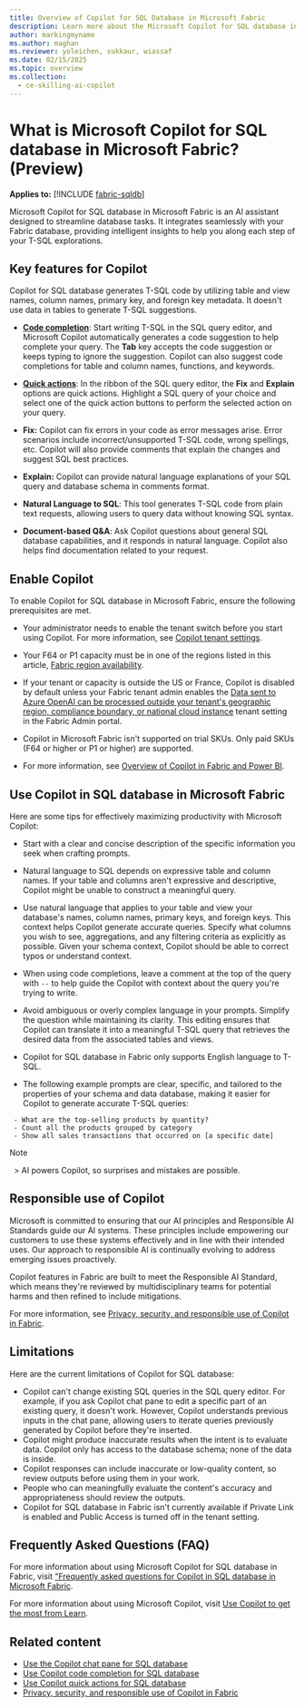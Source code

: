 ```yaml
---
title: Overview of Copilot for SQL Database in Microsoft Fabric
description: Learn more about the Microsoft Copilot for SQL database in Microsoft Fabric, an AI assistant designed to streamline your database tasks.
author: markingmyname
ms.author: maghan
ms.reviewer: yoleichen, sukkaur, wiassaf
ms.date: 02/15/2025
ms.topic: overview
ms.collection:
  - ce-skilling-ai-copilot
---
```


# What is Microsoft Copilot for SQL database in Microsoft Fabric? (Preview)

**Applies to:** [!INCLUDE [fabric-sqldb](../includes/applies-to-version/fabric-sqldb.md)]

Microsoft Copilot for SQL database in Microsoft Fabric is an AI assistant designed to streamline database tasks. It integrates seamlessly with your Fabric database, providing intelligent insights to help you along each step of your T-SQL explorations.

## Key features for Copilot

Copilot for SQL database generates T-SQL code by utilizing table and view names, column names, primary key, and foreign key metadata. It doesn't use data in tables to generate T-SQL suggestions.

- [**Code completion**](copilot-code-completion.md): Start writing T-SQL in the SQL query editor, and Microsoft Copilot automatically generates a code suggestion to help complete your query. The **Tab** key accepts the code suggestion or keeps typing to ignore the suggestion. Copilot can also suggest code completions for table and column names, functions, and keywords.

- **[Quick actions](copilot-quick-actions.md)**: In the ribbon of the SQL query editor, the **Fix** and **Explain** options are quick actions. Highlight a SQL query of your choice and select one of the quick action buttons to perform the selected action on your query.

- **Fix:** Copilot can fix errors in your code as error messages arise. Error scenarios include incorrect/unsupported T-SQL code, wrong spellings, etc. Copilot will also provide comments that explain the changes and suggest SQL best practices.

- **Explain:** Copilot can provide natural language explanations of your SQL query and database schema in comments format.

- **Natural Language to SQL**: This tool generates T-SQL code from plain text requests, allowing users to query data without knowing SQL syntax.

- **Document-based Q&A**: Ask Copilot questions about general SQL database capabilities, and it responds in natural language. Copilot also helps find documentation related to your request.

## Enable Copilot

To enable Copilot for SQL database in Microsoft Fabric, ensure the following prerequisites are met.

- Your administrator needs to enable the tenant switch before you start using Copilot. For more information, see [Copilot tenant settings](../admin/service-admin-portal-copilot.md).

- Your F64 or P1 capacity must be in one of the regions listed in this article, [Fabric region availability](../admin/region-availability.md).

- If your tenant or capacity is outside the US or France, Copilot is disabled by default unless your Fabric tenant admin enables the [Data sent to Azure OpenAI can be processed outside your tenant's geographic region, compliance boundary, or national cloud instance](/fabric/admin/service-admin-portal-copilot) tenant setting in the Fabric Admin portal.

- Copilot in Microsoft Fabric isn't supported on trial SKUs. Only paid SKUs (F64 or higher or P1 or higher) are supported.

- For more information, see [Overview of Copilot in Fabric and Power BI](../fundamentals/copilot-fabric-overview.md).

## Use Copilot in SQL database in Microsoft Fabric

Here are some tips for effectively maximizing productivity with Microsoft Copilot:

- Start with a clear and concise description of the specific information you seek when crafting prompts.

- Natural language to SQL depends on expressive table and column names. If your table and columns aren't expressive and descriptive, Copilot might be unable to construct a meaningful query.

- Use natural language that applies to your table and view your database's names, column names, primary keys, and foreign keys. This context helps Copilot generate accurate queries. Specify what columns you wish to see, aggregations, and any filtering criteria as explicitly as possible. Given your schema context, Copilot should be able to correct typos or understand context.

- When using code completions, leave a comment at the top of the query with `--` to help guide the Copilot with context about the query you're trying to write.

- Avoid ambiguous or overly complex language in your prompts. Simplify the question while maintaining its clarity. This editing ensures that Copilot can translate it into a meaningful T-SQL query that retrieves the desired data from the associated tables and views.

- Copilot for SQL database in Fabric only supports English language to T-SQL.

- The following example prompts are clear, specific, and tailored to the properties of your schema and data database, making it easier for Copilot to generate accurate T-SQL queries:

```copilot-prompt
 - What are the top-selling products by quantity?
 - Count all the products grouped by category
 - Show all sales transactions that occurred on [a specific date]
 ```

  > [!NOTE]  
  > AI powers Copilot, so surprises and mistakes are possible.

## Responsible use of Copilot

Microsoft is committed to ensuring that our AI principles and Responsible AI Standards guide our AI systems. These principles include empowering our customers to use these systems effectively and in line with their intended uses. Our approach to responsible AI is continually evolving to address emerging issues proactively.

Copilot features in Fabric are built to meet the Responsible AI Standard, which means they're reviewed by multidisciplinary teams for potential harms and then refined to include mitigations.

For more information, see [Privacy, security, and responsible use of Copilot in Fabric](../../fundamentals/copilot-privacy-security.md).

## Limitations

Here are the current limitations of Copilot for SQL database:

- Copilot can't change existing SQL queries in the SQL query editor. For example, if you ask Copilot chat pane to edit a specific part of an existing query, it doesn't work. However, Copilot understands previous inputs in the chat pane, allowing users to iterate queries previously generated by Copilot before they're inserted.
- Copilot might produce inaccurate results when the intent is to evaluate data. Copilot only has access to the database schema; none of the data is inside.
- Copilot responses can include inaccurate or low-quality content, so review outputs before using them in your work.
- People who can meaningfully evaluate the content's accuracy and appropriateness should review the outputs.
- Copilot for SQL database in Fabric isn't currently available if Private Link is enabled and Public Access is turned off in the tenant setting.

## Frequently Asked Questions (FAQ)

For more information about using Microsoft Copilot for SQL database in Fabric, visit ["Frequently asked questions for Copilot in SQL database in Microsoft Fabric](copilot-faq.yml).

For more information about using Microsoft Copilot, visit [Use Copilot to get the most from Learn](https://review.learn.microsoft.com/copilot/roadmap/use-copilot-to-get-the-most-from-learn?branch=pr-en-us-474).

## Related content

- [Use the Copilot chat pane for SQL database](copilot-chat-pane.md)
- [Use Copilot code completion for SQL database](copilot-code-completion.md)
- [Use Copilot quick actions for SQL database](copilot-quick-actions.md)
- [Privacy, security, and responsible use of Copilot in Fabric](../../fundamentals/copilot-privacy-security.md)
